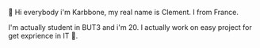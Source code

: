 👋 Hi everybody i'm Karbbone, my real name is Clement.
I from France.

I'm actually student in BUT3 and i'm 20. I actually work on easy project for get exprience in IT 👀.
